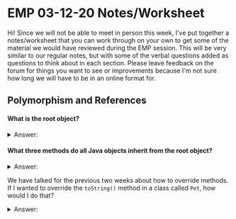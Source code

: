 # EMP 03-12-20 Notes/Worksheet

Hi! Since we will not be able to meet in person this week, I've put together a notes/worksheet that you can work through on your own to get some of the material we would have reviewed during the EMP session. This will be very similar to our regular notes, but with some of the verbal questions added as questions to think about in each section. Please leave feedback on the forum for things you want to see or improvements because I'm not sure how long we will have to be in an online format for.

## Polymorphism and References

#### What is the  **root** object?

<details>
	<summary>Answer:</summary>
	<p>
	Object
</p></details>

#### What **three methods** do all Java objects inherit from the root object?

<details>
	<summary>Answer:</summary>
	<p>
		
	String toString()
	boolean equals(Object other)
	int hashCode()
</p></details>

We have talked for the previous two weeks about how to override methods. If I wanted to override the `toString()` method in a class called `Pet`, how would I do that?

<details>
	<summary>Answer:</summary>
	<p>

	```java
	public class Pet {
		@Override // Do we need this tag to override?
		public String toString() {
			return "This is a pet"; // can return anything that is a STRING here
		}
	}
	```
</p></details>